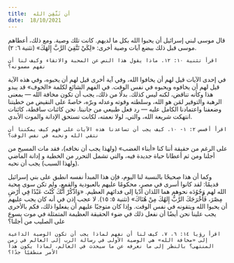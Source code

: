 ```yaml
---
title:  أن تَتَّقِيَ الله
date:  18/10/2021
---
```


قال موسى لبني إسرائيل أن يحبوا الله بكل ما لديهم. كانت تلك وصية. ومع ذلك، أعطاهم موسى قبل ذلك ببضع آيات وصية أخرى: «لِكَيْ تَتَّقِيَ الرَّبَّ إِلهَكَ» (تثنية ٦: ٢).

`اقرأ تثنية ١٠: ١٢. ماذا يقول هذا النص عن المحبة والاتقاء وكيف لنا أن نفهم مضمونه؟`

في إحدى الآيات قيل لهم أن يخافوا الله، وفي آية أخرى قيل لهم أن يحبوه، وفي هذه الآية قيل لهم أن يخافوه ويحبوه في نفس الوقت. في الفهم الشائع لكلمة «الخوف» قد يبدو هذا وكأنه تناقض، لكنه ليس كذلك. بدلًا من ذلك، يجب أن تكون مخافة الله — بمعنى الرهبة والتوقير لمَن هو الله، وسلطته وقوته وعدله وبرّه، خاصةً على النقيض من خطيتنا وضعفنا واعتمادنا الكامل عليه — رد فعل طبيعي من جانبنا. نحن كائنات ساقطة، كائنات انتهكت شريعة الله، والتي، لولا نعمته، لكانت تستحق الإدانة والموت الأبدي.

`اقرأ أفسس ٢: ١- ١٠. كيف يجب أن تساعدنا هذه الآيات على فهم كيف يمكننا أن نتقي الله ونحبه في نفس الوقت؟`

على الرغم من حقيقة أننا كنا «أبناء الغضب» (ولهذا يجب أن نخافه)، فقد مات المسيح من أجلنا ومن ثم أعطانا حياة جديدة فيه، والتي تشمل التحرر من الخطية و إدانة الماضي (ولهذا السبب) يجب أن نحبه.

وكما أن هذا صحيحًا بالنسبة لنا اليوم، فإن هذا المبدأ نفسه انطبق على بني إسرائيل قديمًا: لقد كانوا أسرى في مصر، محكومًا عليهم بالعبودية والقمع، ولم تكن سوى محبة الله لهم وَجُوُدَه نحوهم هما اللذان أدّيا إلى فدائهم العظيم. «وَاذْكُرْ أَنَّكَ كُنْتَ عَبْدًا فِي أَرْضِ مِصْرَ، فَأَخْرَجَكَ الرَّبُّ إِلهُكَ مِنْ هُنَاكَ» (تثنية ٥: ١٥). لا عجب إذن في أنه كان يجب عليهم أن يحبوا الله ويتقونه في نفس الوقت. وإذا كان متوجبًا عليهم أن يفعلوا ذلك، فكم بالأحرى يجب علينا نحن أيضًا أن نفعل ذلك في ضوء الحقيقة العظيمة المتمثلة في موت يسوع على الصليب من أجلنا؟

`اقرأ رؤيا ١٤: ٦، ٧. كيف لنا أن نفهم لماذا يجب أن تكون الوصية الداعية إلى «مخافة الله» هي الوصية الأولى في رسالة الرب إلى العالم في زمن المنتهى؟ بالنظر إلى ما نعرفه عن ما سيحدث في العالم، لماذا يكون هذا الأمر منطقيًا جدًا؟`